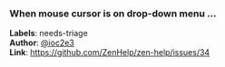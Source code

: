 ### When mouse cursor is on drop-down menu ...

**Labels**: needs-triage\
**Author**: [@ioc2e3](https://github.com/ioc2e3)\
**Link**: https://github.com/ZenHelp/zen-help/issues/34